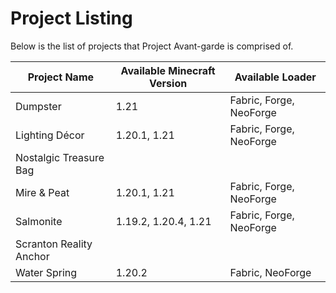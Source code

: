# Project Listing

Below is the list of projects that Project Avant-garde is comprised of.

|     Project Name        | Available Minecraft Version |     Available Loader    |
|-------------------------|-----------------------------|-------------------------|
| Dumpster                | 1.21                        | Fabric, Forge, NeoForge |
| Lighting Décor          | 1.20.1, 1.21                | Fabric, Forge, NeoForge |
| Nostalgic Treasure Bag  |
| Mire & Peat             | 1.20.1, 1.21                | Fabric, Forge, NeoForge |
| Salmonite               | 1.19.2, 1.20.4, 1.21        | Fabric, Forge, NeoForge |
| Scranton Reality Anchor |
| Water Spring            | 1.20.2                      | Fabric, NeoForge        |
